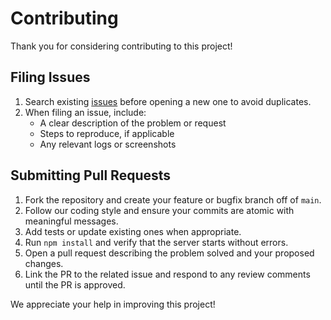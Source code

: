 # Contributing

Thank you for considering contributing to this project!

## Filing Issues

1. Search existing [issues](../../issues) before opening a new one to avoid duplicates.
2. When filing an issue, include:
   - A clear description of the problem or request
   - Steps to reproduce, if applicable
   - Any relevant logs or screenshots

## Submitting Pull Requests

1. Fork the repository and create your feature or bugfix branch off of `main`.
2. Follow our coding style and ensure your commits are atomic with meaningful messages.
3. Add tests or update existing ones when appropriate.
4. Run `npm install` and verify that the server starts without errors.
5. Open a pull request describing the problem solved and your proposed changes.
6. Link the PR to the related issue and respond to any review comments until the PR is approved.

We appreciate your help in improving this project!
